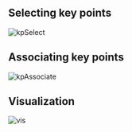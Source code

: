 Selecting key points
--------------------
![kpSelect](https://github.com/saeedghsh/Halmstad-Robot-Maps/blob/master/docs/keypoint_selection.png)

Associating key points
----------------------
![kpAssociate](https://github.com/saeedghsh/Halmstad-Robot-Maps/blob/master/docs/keypoint_association.png)

Visualization
-------------
![vis](https://github.com/saeedghsh/Halmstad-Robot-Maps/blob/master/docs/association_visualization.png)
